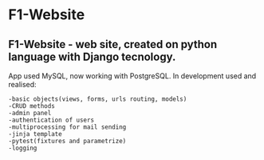 # F1-Website
## F1-Website - web site, created on python language with Django tecnology.
App used MySQL, now working with PostgreSQL.
In development used and realised:
```
-basic objects(views, forms, urls routing, models)
-CRUD methods
-admin panel
-authentication of users
-multiprocessing for mail sending
-jinja template
-pytest(fixtures and parametrize)
-logging
```
